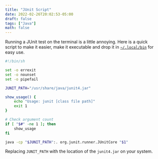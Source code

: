 ```yaml
---
title: "JUnit Script"
date: 2022-02-26T20:02:53-05:00
draft: false
tags: ["Java"]
math: false
---
```


Running a JUnit test on the terminal is a little annoying. Here is a quick script to make it easier, make it executable and drop it in [`~/.local/bin`](/blog/customexec/) for easy use.

```bash
#!/bin/sh

set -o errexit
set -o nounset
set -o pipefail

JUNIT_PATH="/usr/share/java/junit4.jar"

show_usage() {
    echo "Usage: junit [class file path]"
    exit 1
}

# Check argument count
if [ "$#" -ne 1 ]; then
    show_usage
fi

java -cp "$JUNIT_PATH":. org.junit.runner.JUnitCore "$1"

```

 Replacing `JUNIT_PATH` with the location of the `junit4.jar` on your system.

